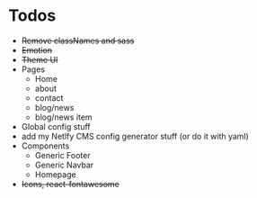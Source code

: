 # Todos

- ~~Remove classNames and sass~~
- ~~Emotion~~
- ~~Theme UI~~
- Pages
  - Home
  - about
  - contact
  - blog/news
  - blog/news item
- Global config stuff
- add my Netlfy CMS config generator stuff (or do it with yaml)
- Components
  - Generic Footer
  - Generic Navbar
  - Homepage
- ~~Icons, react-fontawesome~~
